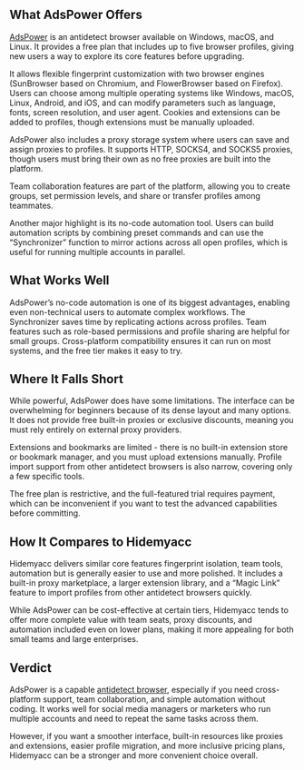 ## What AdsPower Offers

[AdsPower](https://hidemyacc.com/adspower-browser) is an antidetect browser available on Windows, macOS, and Linux. It provides a free plan that includes up to five browser profiles, giving new users a way to explore its core features before upgrading.

It allows flexible fingerprint customization with two browser engines (SunBrowser based on Chromium, and FlowerBrowser based on Firefox). Users can choose among multiple operating systems like Windows, macOS, Linux, Android, and iOS, and can modify parameters such as language, fonts, screen resolution, and user agent. Cookies and extensions can be added to profiles, though extensions must be manually uploaded.

AdsPower also includes a proxy storage system where users can save and assign proxies to profiles. It supports HTTP, SOCKS4, and SOCKS5 proxies, though users must bring their own as no free proxies are built into the platform.

Team collaboration features are part of the platform, allowing you to create groups, set permission levels, and share or transfer profiles among teammates.

Another major highlight is its no-code automation tool. Users can build automation scripts by combining preset commands and can use the “Synchronizer” function to mirror actions across all open profiles, which is useful for running multiple accounts in parallel.

## What Works Well

AdsPower’s no-code automation is one of its biggest advantages, enabling even non-technical users to automate complex workflows. The Synchronizer saves time by replicating actions across profiles. Team features such as role-based permissions and profile sharing are helpful for small groups. Cross-platform compatibility ensures it can run on most systems, and the free tier makes it easy to try.

## Where It Falls Short

While powerful, AdsPower does have some limitations. The interface can be overwhelming for beginners because of its dense layout and many options. It does not provide free built-in proxies or exclusive discounts, meaning you must rely entirely on external proxy providers.

Extensions and bookmarks are limited - there is no built-in extension store or bookmark manager, and you must upload extensions manually. Profile import support from other antidetect browsers is also narrow, covering only a few specific tools.

The free plan is restrictive, and the full-featured trial requires payment, which can be inconvenient if you want to test the advanced capabilities before committing.

## How It Compares to Hidemyacc

Hidemyacc delivers similar core features fingerprint isolation, team tools, automation but is generally easier to use and more polished. It includes a built-in proxy marketplace, a larger extension library, and a “Magic Link” feature to import profiles from other antidetect browsers quickly.

While AdsPower can be cost-effective at certain tiers, Hidemyacc tends to offer more complete value with team seats, proxy discounts, and automation included even on lower plans, making it more appealing for both small teams and large enterprises.

## Verdict

AdsPower is a capable [antidetect browser](https://hidemyacc.com/), especially if you need cross-platform support, team collaboration, and simple automation without coding. It works well for social media managers or marketers who run multiple accounts and need to repeat the same tasks across them.

However, if you want a smoother interface, built-in resources like proxies and extensions, easier profile migration, and more inclusive pricing plans, Hidemyacc can be a stronger and more convenient choice overall.

